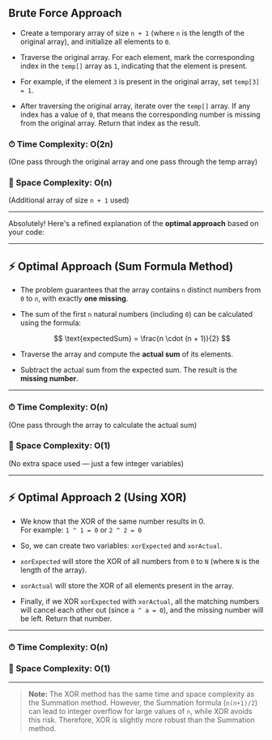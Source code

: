 
## Brute Force Approach

* Create a temporary array of size `n + 1` (where `n` is the length of the original array), and initialize all elements to `0`.
* Traverse the original array. For each element, mark the corresponding index in the `temp[]` array as `1`, indicating that the element is present.

* For example, if the element `3` is present in the original array, set `temp[3] = 1`.
* After traversing the original array, iterate over the `temp[]` array. If any index has a value of `0`, that means the corresponding number is missing from the original array. Return that index as the result.


### ⏱ Time Complexity: **O(2n)**

(One pass through the original array and one pass through the temp array)

### 🧠 Space Complexity: **O(n)**

(Additional array of size `n + 1` used)

---

Absolutely! Here's a refined explanation of the **optimal approach** based on your code:

---

## ⚡ Optimal Approach (Sum Formula Method)

* The problem guarantees that the array contains `n` distinct numbers from `0` to `n`, with exactly **one missing**.
* The sum of the first `n` natural numbers (including `0`) can be calculated using the formula:

  $$
  \text{expectedSum} = \frac{n \cdot (n + 1)}{2}
  $$
* Traverse the array and compute the **actual sum** of its elements.
* Subtract the actual sum from the expected sum. The result is the **missing number**.

---

### ⏱ Time Complexity: **O(n)**

(One pass through the array to calculate the actual sum)

### 🧠 Space Complexity: **O(1)**

(No extra space used — just a few integer variables)

---
## ⚡ Optimal Approach 2 (Using XOR)

* We know that the XOR of the same number results in 0.  
  For example: `1 ^ 1 = 0` or `2 ^ 2 = 0`

* So, we can create two variables: `xorExpected` and `xorActual`.

* `xorExpected` will store the XOR of all numbers from `0` to `N` (where `N` is the length of the array).

* `xorActual` will store the XOR of all elements present in the array.

* Finally, if we XOR `xorExpected` with `xorActual`, all the matching numbers will cancel each other out (since `a ^ a = 0`), and the missing number will be left. Return that number.

---

### ⏱ Time Complexity: **O(n)**  
### 🧠 Space Complexity: **O(1)**

---

> **Note:** The XOR method has the same time and space complexity as the Summation method. However, the Summation formula (`n(n+1)/2`) can lead to integer overflow for large values of `n`, while XOR avoids this risk. Therefore, XOR is slightly more robust than the Summation method.



